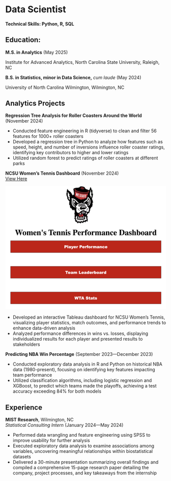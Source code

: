# Data Scientist

#### Technical Skills: Python, R, SQL

## Education: 

**M.S. in Analytics** (May 2025)

Institute for Advanced Analytics, North Carolina State University, Raleigh, NC

**B.S. in Statistics, minor in Data Science,** *cum laude*	(May 2024)

University of North Carolina Wilmington, Wilmington, NC

## Analytics Projects

**Regression Tree Analysis for Roller Coasters Around the World** (November 2024)  
- Conducted feature engineering in R (tidyverse) to clean and filter 56 features for 1000+ roller coasters
- Developed a regression tree in Python to analyze how features such as speed, height, and number of inversions influence roller coaster ratings, identifying key contributors to higher and lower ratings
- Utilized random forest to predict ratings of roller coasters at different parks

**NCSU Women’s Tennis Dashboard** (November 2024)  
[View Here](https://public.tableau.com/app/profile/brian.cooke4418/viz/Blue10NCSUTennisDashboard_17410399695890/TennisDashboard) 

![Dashboard Home Page](NCSU%20Women's%20Tennis%20Dashboard.png)

- Developed an interactive Tableau dashboard for NCSU Women’s Tennis, visualizing player statistics, match outcomes, and performance trends to enhance data-driven analysis  
- Analyzed performance differences in wins vs. losses, displaying individualized results for each player and presented results to stakeholders

**Predicting NBA Win Percentage** (September 2023—December 2023)  
- Conducted exploratory data analysis in R and Python on historical NBA data (1980-present), focusing on identifying key features impacting team performance  
- Utilized classification algorithms, including logistic regression and XGBoost, to predict which teams made the playoffs, achieving a test accuracy exceeding 84% for both models


## Experience

**MIST Research**, Wilmington, NC  
*Statistical Consulting Intern* (January 2024—May 2024)  
- Performed data wrangling and feature engineering using SPSS to improve usability for further analysis  
- Executed exploratory data analysis to examine associations among variables, uncovering meaningful relationships within biostatistical datasets  
- Delivered a 30-minute presentation summarizing overall findings and compiled a comprehensive 15-page research paper detailing the company, project processes, and key takeaways from the internship  

